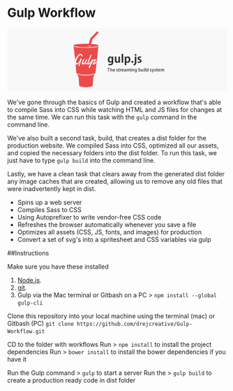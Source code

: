 
# Gulp Workflow
![Gulp Workflow](gulp_template.jpg)

We've gone through the basics of Gulp and created a workflow that's able to compile Sass into CSS while watching HTML and JS files for changes at the same time. We can run this task with the `gulp` command in the command line.

We've also built a second task, build, that creates a dist folder for the production website. We compiled Sass into CSS, optimized all our assets, and copied the necessary folders into the dist folder. To run this task, we just have to type `gulp build` into the command line.

Lastly, we have a clean task that clears away from the generated dist folder any image caches that are created, allowing us to remove any old files that were inadvertently kept in dist.

* Spins up a web server
* Compiles Sass to CSS
* Using Autoprefixer to write vendor-free CSS code
* Refreshes the browser automatically whenever you save a file
* Optimizes all assets (CSS, JS, fonts, and images) for production
* Convert a set of svg's into a spritesheet and CSS variables via gulp


##Instructions

Make sure you have these installed

1. [Node.js](www.nodejs.org).
2. [git](www.git-scm.com).
3. Gulp via the Mac terminal or Gitbash on a PC > `npm install --global gulp-cli`

Clone this repository into your local machine using the terminal (mac) or Gitbash (PC)
`git clone https://github.com/drejcreative/Gulp-Workflow.git`

CD to the folder with workflows
Run > `npm install` to install the project dependencies
Run > `bower install` to install the bower dependencies if you have it

Run the Gulp command > `gulp` to start a server
Run the > `gulp build` to create a production ready code in dist folder
